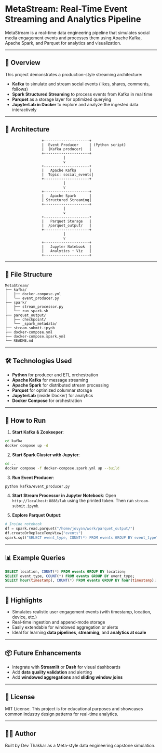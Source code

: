 # MetaStream: Real-Time Event Streaming and Analytics Pipeline

MetaStream is a real-time data engineering pipeline that simulates social media engagement events and processes them using Apache Kafka, Apache Spark, and Parquet for analytics and visualization.

---

## 🚀 Overview

This project demonstrates a production-style streaming architecture:

* **Kafka** to simulate and stream social events (likes, shares, comments, follows)
* **Spark Structured Streaming** to process events from Kafka in real time
* **Parquet** as a storage layer for optimized querying
* **JupyterLab in Docker** to explore and analyze the ingested data interactively

---

## 🧱 Architecture

```text
                 +---------------------+
                 |  Event Producer     | (Python script)
                 |  (Kafka producer)   |
                 +---------------------+
                           |
                           v
                 +---------------------+
                 |   Apache Kafka      |
                 |  Topic: social_events|
                 +---------------------+
                           |
                           v
                 +---------------------+
                 |   Apache Spark      |
                 | Structured Streaming|
                 +---------------------+
                           |
                           v
                 +---------------------+
                 |   Parquet Storage   |
                 |  /parquet_output/   |
                 +---------------------+
                           |
                           v
                 +---------------------+
                 |   Jupyter Notebook  |
                 |   Analytics + Viz   |
                 +---------------------+
```

---

## 📁 File Structure

```
MetaStream/
├── kafka/
│   ├── docker-compose.yml
│   └── event_producer.py
├── spark/
│   ├── stream_processor.py
│   └── run_spark.sh
├── parquet_output/
│   ├── checkpoint/
│   └── _spark_metadata/
├── stream-submit.ipynb
├── docker-compose.yml
├── docker-compose.spark.yml
└── README.md
```

---

## 🛠️ Technologies Used

* **Python** for producer and ETL orchestration
* **Apache Kafka** for message streaming
* **Apache Spark** for distributed stream processing
* **Parquet** for optimized columnar storage
* **JupyterLab** (inside Docker) for analytics
* **Docker Compose** for orchestration

---

## 🧪 How to Run

1. **Start Kafka & Zookeeper**:

```bash
cd kafka
docker compose up -d
```

2. **Start Spark Cluster with Jupyter**:

```bash
cd ..
docker compose -f docker-compose.spark.yml up --build
```

3. **Run Event Producer**:

```bash
python kafka/event_producer.py
```

4. **Start Stream Processor in Jupyter Notebook**:
   Open `http://localhost:8888/lab` using the printed token. Then run `stream-submit.ipynb`.

5. **Explore Parquet Output**:

```python
# Inside notebook
df = spark.read.parquet("/home/jovyan/work/parquet_output/")
df.createOrReplaceTempView("events")
spark.sql("SELECT event_type, COUNT(*) FROM events GROUP BY event_type").show()
```

---

## 📊 Example Queries

```sql
SELECT location, COUNT(*) FROM events GROUP BY location;
SELECT event_type, COUNT(*) FROM events GROUP BY event_type;
SELECT hour(timestamp), COUNT(*) FROM events GROUP BY hour(timestamp);
```

---

## 📌 Highlights

* Simulates realistic user engagement events (with timestamp, location, device, etc.)
* Real-time ingestion and append-mode storage
* Easily extendable for windowed aggregation or alerts
* Ideal for learning **data pipelines**, **streaming**, and **analytics at scale**

---

## 📦 Future Enhancements

* Integrate with **Streamlit** or **Dash** for visual dashboards
* Add **data quality validation** and alerting
* Add **windowed aggregations** and **sliding window joins**

---

## 📜 License

MIT License. This project is for educational purposes and showcases common industry design patterns for real-time analytics.

---

## 👨‍💻 Author

Built by Dev Thakkar as a Meta-style data engineering capstone simulation. 
